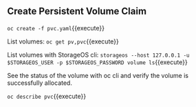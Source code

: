 ## Create Persistent Volume Claim

`oc create -f pvc.yaml`{{execute}}

List volumes:
`oc get pv,pvc`{{execute}}

List volumes with StorageOS cli:
`storageos --host 127.0.0.1 -u $STORAGEOS_USER -p $STORAGEOS_PASSWORD volume ls`{{execute}}

See the status of the volume with oc cli and verify the volume is successfully allocated. 

`oc describe pvc`{{execute}}

